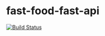 # fast-food-fast-api
[![Build Status](https://travis-ci.com/mariakatusiime/fast-food-fast-api.svg?branch=master)](https://travis-ci.com/mariakatusiime/fast-food-fast-api)